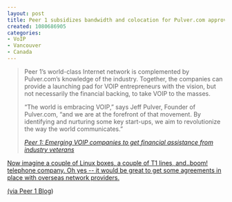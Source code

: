 ```yaml
--- 
layout: post
title: Peer 1 subsidizes bandwidth and colocation for Pulver.com approved VoIP startups
created: 1080686905
categories: 
- VoIP
- Vancouver
- Canada
---
```

<blockquote>
<p>Peer 1&rsquo;s world-class Internet network is complemented by Pulver.com&rsquo;s knowledge of the industry. Together, the companies can provide a launching pad for VOIP entrepreneurs with the vision, but not necessarily the financial backing, to take VOIP to the masses.</p>
<p>&ldquo;The world is embracing VOIP,&rdquo; says Jeff Pulver, Founder of Pulver.com, &ldquo;and we are at the forefront of that movement. By identifying and nurturing some key start-ups, we aim to revolutionize the way the world communicates.&rdquo;</p><cite><a href="http://www.peer1.net/press_detail.asp?uid=52">Peer 1: Emerging VOIP companies to get financial assistance from industry veterans</cite></blockquote>

Now imagine a couple of Linux boxes, a couple of T1 lines, and..boom! telephone company. Oh yes -- it would be great to get some agreements in place with overseas network providers.

(via <a href="http://peer1.blogware.com/blog/_archives/2004/3/29/30501.html">Peer 1 Blog</a>)
